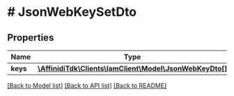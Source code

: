 # # JsonWebKeySetDto

## Properties

Name | Type | Description | Notes
------------ | ------------- | ------------- | -------------
**keys** | [**\AffinidiTdk\Clients\IamClient\Model\JsonWebKeyDto[]**](JsonWebKeyDto.md) |  |

[[Back to Model list]](../../README.md#models) [[Back to API list]](../../README.md#endpoints) [[Back to README]](../../README.md)
